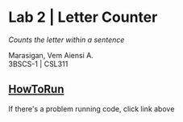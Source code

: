 # Lab 2 | Letter Counter
*Counts the letter within a sentence*

Marasigan, Vem Aiensi A. <br>
3BSCS-1 | CSL311 <br>

## <a href = "https://github.com/VemAiensi/SoftEng1/blob/main/RunCode/HowToRunCodeIntelliJ.md">HowToRun</a>
If there's a problem running code, click link above
